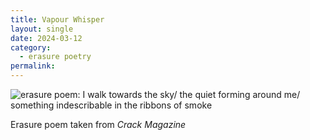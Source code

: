 ```yaml
---
title: Vapour Whisper
layout: single
date: 2024-03-12
category:
  - erasure poetry
permalink:
---
```

<img src="https://www.davidralphlewis.co.uk/assets/images/articles/2024/vapour.jpeg" alt="erasure poem: I walk towards the sky/ the quiet forming around me/ something indescribable in the ribbons of smoke" title="the hush of 50,000 ft" class="responsive">

Erasure poem taken from *Crack Magazine*
